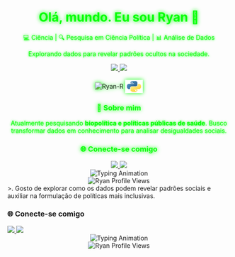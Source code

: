 <div align="center">
  <h1 style="color:#00FF00; text-shadow: 0 0 10px #00FF00;">Olá, mundo. Eu sou Ryan 👾</h1>
  <p style="color:#00FF00; text-shadow: 0 0 5px #00FF00;">💻 Ciência | 🔍 Pesquisa em Ciência Política | 📊 Análise de Dados</p>

  <p style="color:#00FF00; text-shadow: 0 0 5px #00FF00;">Explorando dados para revelar padrões ocultos na sociedade.</p>

  <div>
    <a href="https://github.com/ryallmeida">
      <img height="150em" src="https://github-readme-stats.vercel.app/api?username=ryallmeida&show_icons=true&theme=tokyonight"/>
      <img height="150em" src="https://github-readme-stats.vercel.app/api/top-langs/?username=ryallmeida&layout=compact&langs_count=6&theme=tokyonight"/>
    </a>
  </div>

  <div style="display: inline_block"><br>
    <img align="center" alt="Ryan-R" height="30" width="40" src="https://cdn.jsdelivr.net/gh/devicons/devicon@latest/icons/r/r-original.svg" style="filter: drop-shadow(0 0 5px #00FF00);"/>
    <img align="center" alt="Ryan-Python" height="30" width="40" src="https://raw.githubusercontent.com/devicons/devicon/master/icons/python/python-original.svg" style="filter: drop-shadow(0 0 5px #00FF00);">
  </div>

  <h3 style="color:#00FF00; text-shadow: 0 0 10px #00FF00;">💬 Sobre mim</h3>
  <p style="color:#00FF00; text-shadow: 0 0 5px #00FF00;">Atualmente pesquisando <strong>biopolítica e políticas públicas de saúde</strong>. Busco transformar dados em conhecimento para analisar desigualdades sociais.</p>

  <h3 style="color:#00FF00; text-shadow: 0 0 10px #00FF00;">🌐 Conecte-se comigo</h3>
  <a href="https://www.linkedin.com/in/ryallmeida/" target="_blank">
    <img src="https://img.shields.io/badge/-LinkedIn-0077B5?style=for-the-badge&logo=linkedin&logoColor=white"/>
  </a>
  <a href="mailto:ryallmeida@gmail.com">
    <img src="https://img.shields.io/badge/-Email-D14836?style=for-the-badge&logo=gmail&logoColor=white"/>
  </a>

  <div align="center">
    <img src="https://readme-typing-svg.demolab.com?font=Fira+Code&size=20&duration=4000&pause=500&color=00FF00&width=435&lines=Bem-vindo+ao+meu+perfil!;Ci%C3%AAncia+Pol%C3%ADtica+%7C+An%C3%A1lise+de+Dados;Explorando+o+mundo+dos+dados!;Rumo+%C3%A0+descoberta+de+padr%C3%B5es+sociais" alt="Typing Animation" />
  </div>

  <div align="center">
    <img src="https://komarev.com/ghpvc/?username=ryallmeida&color=00ff00&style=flat-square" alt="Ryan Profile Views"/>
  </div>
</div>
>. Gosto de explorar como os dados podem revelar padrões sociais e auxiliar na formulação de políticas mais inclusivas.</p>

  <h3>🌐 Conecte-se comigo</h3>
  <a href="https://www.linkedin.com/in/ryallmeida/" target="_blank">
    <img src="https://img.shields.io/badge/-LinkedIn-0077B5?style=for-the-badge&logo=linkedin&logoColor=white"/>
  </a>
  <a href="mailto:ryallmeida@gmail.com">
    <img src="https://img.shields.io/badge/-Email-D14836?style=for-the-badge&logo=gmail&logoColor=white"/>
  </a>

  <div align="center">
    <img src="https://readme-typing-svg.demolab.com?font=Fira+Code&size=20&duration=4000&pause=500&color=00FF00&width=435&lines=Bem-vindo+ao+meu+perfil!;Ci%C3%AAncia+Pol%C3%ADtica+%7C+An%C3%A1lise+de+Dados;Explorando+o+mundo+dos+dados!;Transformando+dados+em+conhecimento;Desigualdades+sociais+sob+an%C3%A1lise" alt="Typing Animation" />
  </div>

  <div align="center">
    <img src="https://komarev.com/ghpvc/?username=ryallmeida&color=00ff00&style=flat-square" alt="Ryan Profile Views"/>
  </div>

</div>
